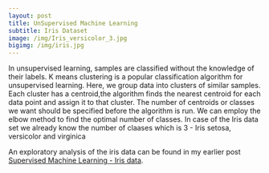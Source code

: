 ```yaml
---
layout: post
title: UnSupervised Machine Learning
subtitle: Iris Dataset
image: /img/Iris_versicolor_3.jpg
bigimg: /img/iris.jpg
---
```


<p> In unsupervised learning, samples are classified without the knowledge of their labels. K means clustering is a popular 
classification algorithm for unsupervised learning. Here, we group data into clusters of similar samples. Each cluster has a
centroid,the algorithm finds the nearest centroid for each data point and assign it to that cluster. The number of centroids or 
classes we want should be specified before the algorithm is run. We can employ the elbow method to find the optimal number of classes.
In case of the Iris data set we already know the number of claases which is 3 - Iris setosa, versicolor and virginica</p>

An exploratory analysis of the iris data can be found in my earlier post [Supervised Machine Learning - Iris data](?_posts/2017-10-29-iris-supervised.md).



